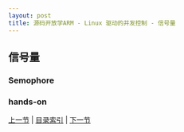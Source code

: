 ```yaml
---
layout: post
title: 源码开放学ARM - Linux 驱动的并发控制 - 信号量
---
```


## 信号量

### Semophore

### hands-on


[上一节](chp105-4.html)  |  [目录索引](../index.html)  |  [下一节](chp105-6.html)
